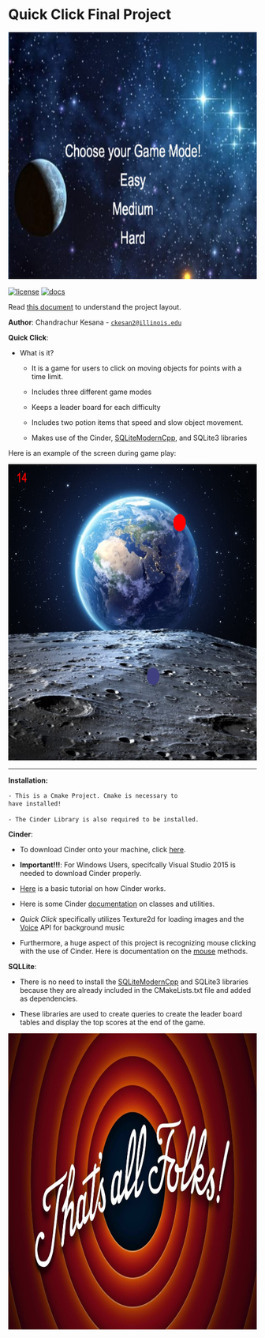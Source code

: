 # Quick Click Final Project

<img src="assets/gamescreen.png" width="700" height="500">

[![license](https://img.shields.io/badge/license-MIT-green)](LICENSE)
[![docs](https://img.shields.io/badge/docs-yes-brightgreen)](docs/README.md)

Read [this document](https://cliutils.gitlab.io/modern-cmake/chapters/basics/structure.html) to understand the project
layout.

**Author**: Chandrachur Kesana - [`ckesan2@illinois.edu`](mailto:ckesan2@illinois.edu)

**Quick Click**:

* What is it? 

   - It is a game for users to click on moving objects for
    points with a time limit. 
    
   - Includes three different game modes 
   
   - Keeps a leader board for each difficulty
   
   - Includes two potion items that speed and slow 
   object movement.
 
   - Makes use of the Cinder, 
   [SQLiteModernCpp](https://github.com/SqliteModernCpp/sqlite_modern_cpp),
    and SQLite3 libraries
   
Here is an example of the screen during game play:

<img src="assets/gameaction.png" width="700" height="600">

---
**Installation:**

    - This is a Cmake Project. Cmake is necessary to 
    have installed!
    
    - The Cinder Library is also required to be installed.

**Cinder**:

- To download Cinder onto your machine, click 
[here](https://libcinder.org/download).

- **Important!!!**: For Windows Users, specifcally
Visual Studio 2015 is needed to download Cinder properly.

- [Here](https://libcinder.org/docs/guides/tour/hello_cinder_chapter1.html) 
is a basic tutorial on how Cinder works.

- Here is some Cinder 
[documentation](https://libcinder.org/docs/reference/index.html) 
on classes and utilities.

- _Quick Click_ specifically utilizes Texture2d for loading images
 and the [Voice](https://libcinder.org/docs/guides/audio/index.html) API
 for background music

- Furthermore, a huge aspect of this project is recognizing
mouse clicking with the use of Cinder. Here is 
documentation on the [mouse](https://libcinder.org/docs/guides/tour/hello_cinder_chapter3.html) 
methods.

**SQLLite**: 

- There is no need to install the 
[SQLiteModernCpp](https://github.com/SqliteModernCpp/sqlite_modern_cpp)
and SQLite3 libraries because they are already included
in the CMakeLists.txt file and added as dependencies.

- These libraries are used to create queries to 
create the leader board tables and display the 
top scores at the end of the game.

<img src="assets/endingpic.jpg" width="700" height="600">
